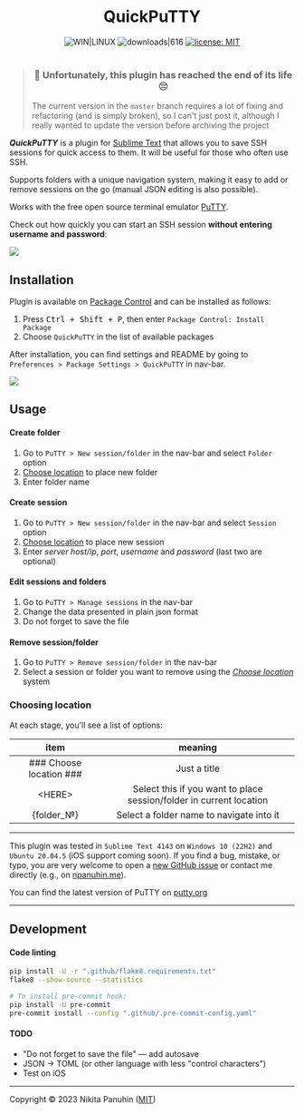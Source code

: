 <h1 align="center">QuickPuTTY</h1>

<!-- <div class="badges" align="center">
	<a href="https://packagecontrol.io/packages/QuickPuTTY" target="_blank" title="Package Control: QuickPuTTY"><img src="https://img.shields.io/badge/WIN-LINUX-f08989?labelColor=99c1f0&style=flat-square&cacheSeconds=260000" alt="WIN|LINUX"></a>
	<a href="https://packagecontrol.io/packages/QuickPuTTY" target="_blank" title="Package Control: QuickPuTTY"><img src="https://img.shields.io/packagecontrol/dt/QuickPuTTY?color=success&style=flat-square&cacheSeconds=300"></a>
	<a href="https://npanuhin.me/license" target="_blank" title="license: MIT"><img alt="license: MIT" src="https://img.shields.io/badge/license-MIT-blue.svg?color=informational&style=flat-square&cacheSeconds=260000"></a>
	<br>
</div> -->

<!-- Archived badges: -->
<div class="badges" align="center">
	<img src="https://img.shields.io/badge/WIN-LINUX-f08989?labelColor=99c1f0&style=flat-square&cacheSeconds=260000" alt="WIN|LINUX">
	<img src="https://img.shields.io/badge/downloads-616-f08989?color=success&style=flat-square&cacheSeconds=26000" alt="downloads|616">
	<a href="https://npanuhin.me/license" target="_blank" title="license: MIT"><img alt="license: MIT" src="https://img.shields.io/badge/license-MIT-blue.svg?color=informational&style=flat-square&cacheSeconds=260000"></a>
	<br>
</div>

<br>

> <h3 align="center">🚧 Unfortunately, this plugin has reached the end of its life 😔</h3>
>
> The current version in the `master` branch requires a lot of fixing and refactoring (and is simply broken), so I can't just post it, although I really wanted to update the version before archiving the project


***QuickPuTTY*** is a plugin for [Sublime Text](https://sublimetext.com "Visit sublimetext.com") that allows you to save SSH sessions for quick access to them. It will be useful for those who often use SSH.

Supports folders with a unique navigation system, making it easy to add or remove sessions on the go (manual JSON editing is also possible).

Works with the free open source terminal emulator [PuTTY](https://putty.org "Visit putty.org").

Check out how quickly you can start an SSH session **without entering username and password**:

![](./media/usage.gif)

## Installation

Plugin is available on [Package Control](https://packagecontrol.io/packages/QuickPuTTY "Visit QuickPuTTY page on packagecontrol.io") and can be installed as follows:

1. Press <kbd>Ctrl + Shift + P</kbd>, then enter `Package Control: Install Package`
2. Choose `QuickPuTTY` in the list of available packages

After installation, you can find settings and README by going to `Preferences > Package Settings > QuickPuTTY` in nav-bar.

![](./media/installation.gif)

## Usage

#### Create folder

1. Go to `PuTTY > New session/folder` in the nav-bar and select `Folder` option
2. [Choose location](#choosing-location) to place new folder
3. Enter folder name

#### Create session

1. Go to `PuTTY > New session/folder` in the nav-bar and select `Session` option
2. [Choose location](#choosing-location) to place new session
3. Enter *server host/ip*, *port*, *username* and *password* (last two are optional)

#### Edit sessions and folders

1. Go to `PuTTY > Manage sessions` in the nav-bar
2. Change the data presented in plain json format
3. Do not forget to save the file

#### Remove session/folder

1. Go to `PuTTY > Remove session/folder` in the nav-bar
2. Select a session or folder you want to remove using the [*Choose location*](#choosing-location) system

### Choosing location

At each stage, you'll see a list of options:

|           item          |                            meaning                                  |
|:-----------------------:|:-------------------------------------------------------------------:|
| ### Choose location ### |                          Just a title                               |
|         \<HERE\>        | Select this if you want to place session/folder in current location |
|        {folder_№}       |            Select a folder name to navigate into it                 |

------------------------------------------------------------------------------------------------------------------------

This plugin was tested in `Sublime Text 4143` on `Windows 10 (22H2)` and `Ubuntu 20.04.5` (iOS support coming soon).
If you find a bug, mistake, or typo, you are very welcome to open a [new GitHub issue](https://github.com/npanuhin/QuickPuTTY/issues/new "Create a new GitHub Issue in the QuickPuTTY repository") or contact me directly (e.g., on [npanuhin.me](https://npanuhin.me "Visit npanuhin.me")).

You can find the latest version of PuTTY on [putty.org](https://putty.org "Visit putty.org")

------------------------------------------------------------------------------------------------------------------------

## Development

#### Code linting
```bash
pip install -U -r ".github/flake8.requirements.txt"
flake8 --show-source --statistics

# To install pre-commit hook:
pip install -U pre-commit
pre-commit install --config ".github/.pre-commit-config.yaml"
```

#### TODO
- "Do not forget to save the file" — add autosave
- JSON -> TOML (or other language with less "control characters")
- Test on iOS

------------------------------------------------------------------------------------------------------------------------

Copyright © 2023 Nikita Panuhin ([MIT](https://npanuhin.me/license "Visit https://npanuhin.me/license"))
